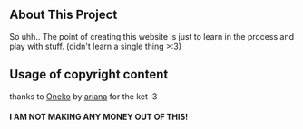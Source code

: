 ## About This Project
So uhh.. The point of creating this website is just to learn in the process and play with stuff. (didn't learn a single thing >:3)

## Usage of copyright content
thanks to [Oneko](https://github.com/adryd325/oneko.js) by [ariana](https://adryd.com/) for the ket :3
#### I AM NOT MAKING ANY MONEY OUT OF THIS!
